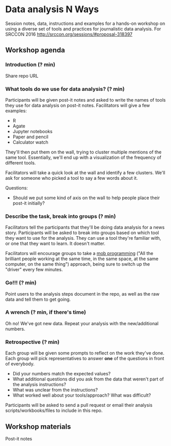 # Data analysis N Ways

Session notes, data, instructions and examples for a hands-on workshop on using a diverse set of tools and practices for journalistic data analysis.  For SRCCON 2016 http://srccon.org/sessions/#proposal-318397


## Workshop agenda

### Introduction (? min)

Share repo URL

### What tools do we use for data analysis? (? min)

Participants will be given post-it notes and asked to write the names of tools they use for data analysis on post-it notes. Facilitators will give a few examples:

* R
* Agate
* Jupyter notebooks
* Paper and pencil
* Calculator watch

They'll then put them on the wall, trying to cluster multiple mentions of the same tool. Essentially, we'll end up with a visualization of the frequency of different tools.

Facilitators will take a quick look at the wall and identify a few clusters.  We'll ask for someone who picked a tool to say a few words about it.

Questions:

* Should we put some kind of axis on the wall to help people place their post-it initially?

### Describe the task, break into groups (? min)

Facilitators tell the participants that they'll be doing data analysis for a news story.  Participants will be asked to break into groups based on which tool they want to use for the analysis.  They can use a tool they're familiar with, or one that they want to learn.  It doesn't matter.

Facilitators will encourage groups to take a [mob programming](https://en.wikipedia.org/wiki/Mob_programming) ("All the brilliant people working at the same time, in the same space, at the same computer, on the same thing") approach, being sure to switch up the "driver" every few minutes.

### Go!!! (? min)

Point users to the analysis steps document in the repo, as well as the raw data and tell them to get going.

### A wrench (? min, if there's time)

Oh no! We've got new data.  Repeat your analysis with the new/additional numbers.

### Retrospective (? min)

Each group will be given some prompts to reflect on the work they've done.  Each group will pick representatives to answer **one** of the questions in front of everybody.

* Did your numbers match the expected values?
* What additional questions did you ask from the data that weren't part of the analysis instructions?
* What was unclear from the instructions?
* What worked well about your tools/approach?  What was difficult?

Participants will be asked to send a pull request or email their analysis scripts/workbooks/files to include in this repo.

## Workshop materials

Post-it notes
